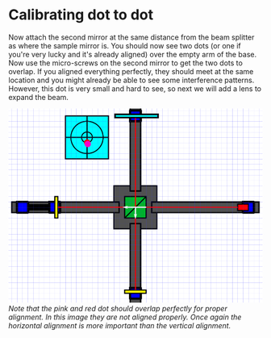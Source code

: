 # Calibrating dot to dot

Now attach the second mirror at the same distance from the beam splitter as where the sample mirror is. You should now see two dots (or one if you're very lucky and it's already aligned) over the empty arm of the base. Now use the micro-screws on the second mirror to get the two dots to overlap. If you aligned everything perfectly, they should meet at the same location and you might already be able to see some interference patterns. However, this dot is very small and hard to see, so next we will add a lens to expand the beam.

![Alt text](../images/BS_alignment2.png)
*Note that the pink and red dot should overlap perfectly for proper alignment. In this image they are not aligned properly. Once again the horizontal alignment is more important than the vertical alignment.*
